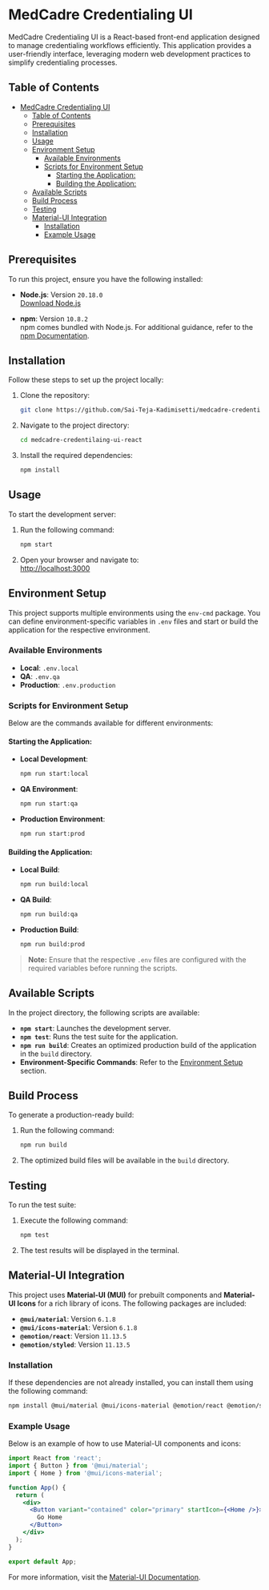 # MedCadre Credentialing UI

MedCadre Credentialing UI is a React-based front-end application designed to manage credentialing workflows efficiently. This application provides a user-friendly interface, leveraging modern web development practices to simplify credentialing processes.

## Table of Contents

- [MedCadre Credentialing UI](#medcadre-credentialing-ui)
  - [Table of Contents](#table-of-contents)
  - [Prerequisites](#prerequisites)
  - [Installation](#installation)
  - [Usage](#usage)
  - [Environment Setup](#environment-setup)
    - [Available Environments](#available-environments)
    - [Scripts for Environment Setup](#scripts-for-environment-setup)
      - [Starting the Application:](#starting-the-application)
      - [Building the Application:](#building-the-application)
  - [Available Scripts](#available-scripts)
  - [Build Process](#build-process)
  - [Testing](#testing)
  - [Material-UI Integration](#material-ui-integration)
    - [Installation](#installation-1)
    - [Example Usage](#example-usage)

## Prerequisites

To run this project, ensure you have the following installed:

- **Node.js**: Version `20.18.0`  
  [Download Node.js](https://nodejs.org/)  

- **npm**: Version `10.8.2`  
  npm comes bundled with Node.js. For additional guidance, refer to the [npm Documentation](https://docs.npmjs.com/).

## Installation

Follow these steps to set up the project locally:

1. Clone the repository:  
   ```bash
   git clone https://github.com/Sai-Teja-Kadimisetti/medcadre-credentilaing-ui-react.git
   ```

2. Navigate to the project directory:  
   ```bash
   cd medcadre-credentilaing-ui-react
   ```

3. Install the required dependencies:  
   ```bash
   npm install
   ```

## Usage

To start the development server:

1. Run the following command:  
   ```bash
   npm start
   ```

2. Open your browser and navigate to:  
   [http://localhost:3000](http://localhost:3000)

## Environment Setup

This project supports multiple environments using the `env-cmd` package. You can define environment-specific variables in `.env` files and start or build the application for the respective environment.

### Available Environments

- **Local**: `.env.local`
- **QA**: `.env.qa`
- **Production**: `.env.production`

### Scripts for Environment Setup

Below are the commands available for different environments:

#### Starting the Application:
- **Local Development**:  
  ```bash
  npm run start:local
  ```
- **QA Environment**:  
  ```bash
  npm run start:qa
  ```
- **Production Environment**:  
  ```bash
  npm run start:prod
  ```

#### Building the Application:
- **Local Build**:  
  ```bash
  npm run build:local
  ```
- **QA Build**:  
  ```bash
  npm run build:qa
  ```
- **Production Build**:  
  ```bash
  npm run build:prod
  ```

> **Note:** Ensure that the respective `.env` files are configured with the required variables before running the scripts.

## Available Scripts

In the project directory, the following scripts are available:

- **`npm start`**: Launches the development server.  
- **`npm test`**: Runs the test suite for the application.  
- **`npm run build`**: Creates an optimized production build of the application in the `build` directory.  
- **Environment-Specific Commands**: Refer to the [Environment Setup](#environment-setup) section.

## Build Process

To generate a production-ready build:

1. Run the following command:  
   ```bash
   npm run build
   ```

2. The optimized build files will be available in the `build` directory.

## Testing

To run the test suite:

1. Execute the following command:  
   ```bash
   npm test
   ```

2. The test results will be displayed in the terminal.

## Material-UI Integration

This project uses **Material-UI (MUI)** for prebuilt components and **Material-UI Icons** for a rich library of icons. The following packages are included:

- **`@mui/material`**: Version `6.1.8`  
- **`@mui/icons-material`**: Version `6.1.8`  
- **`@emotion/react`**: Version `11.13.5`  
- **`@emotion/styled`**: Version `11.13.5`  

### Installation

If these dependencies are not already installed, you can install them using the following command:  
```bash
npm install @mui/material @mui/icons-material @emotion/react @emotion/styled
```

### Example Usage

Below is an example of how to use Material-UI components and icons:

```jsx
import React from 'react';
import { Button } from '@mui/material';
import { Home } from '@mui/icons-material';

function App() {
  return (
    <div>
      <Button variant="contained" color="primary" startIcon={<Home />}>
        Go Home
      </Button>
    </div>
  );
}

export default App;
```

For more information, visit the [Material-UI Documentation](https://mui.com/).
